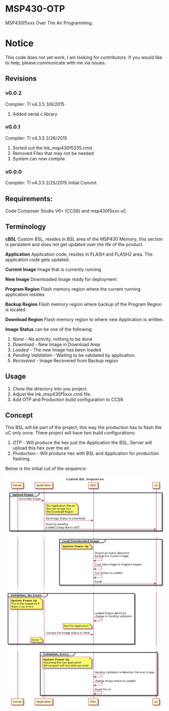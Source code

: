 # MSP430-OTP

MSP430f5xxx Over The Air Programming.

# Notice

This code does not yet work, I am looking for contributors.  If you would like to help, please communicate with me via issues.

## Revisions

### v0.0.2
Compiler: TI v4.3.5 3/6/2015

1. Added serial.c library

### v0.0.1
Compiler: TI v4.3.5 2/26/2015

1. Sorted out the lnk_msp430f5335.cmd
2. Removed Files that may not be needed
3. System can now compile

### v0.0.0
Compiler: TI v4.3.5 2/25/2015
Initial Commit

## Requirements:

Code Composer Studio V6+ (CCS6) and msp430f5xxx uC

## Terminology

**cBSL** Custom BSL, resides in BSL area of the MSP430 Memory, this section is persistent and does not get updated over the life of the product.

**Application** Application code, resides in FLASH and FLASH2 area.  The application code gets updated.

**Current Image** Image that is currently running

**New Image** Downloaded image ready for deployment

**Program Region** Flash memory region where the current running application resides

**Backup Region** Flash memory region where backup of the Program Region is located

**Download Region** Flash memory region to where new Application is written.

**Image Status** can be one of the following:

1. *None* - No activity, nothing to be done
2. *Download* - New Image in Download Area
3. *Loaded* - The new Image has been loaded
4. *Pending Validation* - Waiting to be validated by application.
5. *Recovered* - Image Recovered from Backup region

## Usage

1. Clone the directory into you project.
2. Adjust the lnk_msp430f5xxx.cmd file.
3. Add OTP and Production build configuration to CCS6

## Concept

This BSL will be part of the project, this way the production has to flash the uC only once.  There project will have two build configurations:

1. *OTP* - Will produce the hex just the Application the BSL, Server will upload this hex over the air.
2. *Production* - Will produce hex with BSL and Application for production flashing.

Below is the initial cut of the sequence:

![Sequencee](uml/concept.png)




